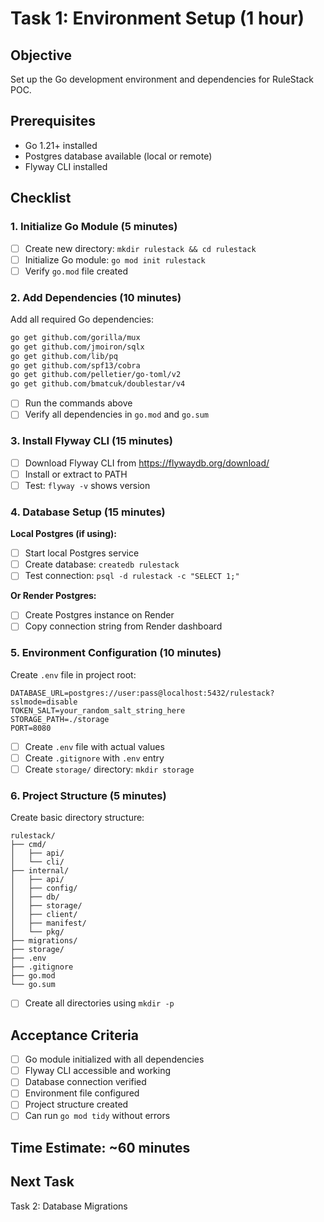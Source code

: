 # Task 1: Environment Setup (1 hour)

## Objective
Set up the Go development environment and dependencies for RuleStack POC.

## Prerequisites
- Go 1.21+ installed
- Postgres database available (local or remote)
- Flyway CLI installed

## Checklist

### 1. Initialize Go Module (5 minutes)
- [ ] Create new directory: `mkdir rulestack && cd rulestack`
- [ ] Initialize Go module: `go mod init rulestack`
- [ ] Verify `go.mod` file created

### 2. Add Dependencies (10 minutes)
Add all required Go dependencies:
```bash
go get github.com/gorilla/mux
go get github.com/jmoiron/sqlx
go get github.com/lib/pq
go get github.com/spf13/cobra
go get github.com/pelletier/go-toml/v2
go get github.com/bmatcuk/doublestar/v4
```
- [ ] Run the commands above
- [ ] Verify all dependencies in `go.mod` and `go.sum`

### 3. Install Flyway CLI (15 minutes)
- [ ] Download Flyway CLI from https://flywaydb.org/download/
- [ ] Install or extract to PATH
- [ ] Test: `flyway -v` shows version

### 4. Database Setup (15 minutes)
**Local Postgres (if using):**
- [ ] Start local Postgres service
- [ ] Create database: `createdb rulestack`
- [ ] Test connection: `psql -d rulestack -c "SELECT 1;"`

**Or Render Postgres:**
- [ ] Create Postgres instance on Render
- [ ] Copy connection string from Render dashboard

### 5. Environment Configuration (10 minutes)
Create `.env` file in project root:
```env
DATABASE_URL=postgres://user:pass@localhost:5432/rulestack?sslmode=disable
TOKEN_SALT=your_random_salt_string_here
STORAGE_PATH=./storage
PORT=8080
```
- [ ] Create `.env` file with actual values
- [ ] Create `.gitignore` with `.env` entry
- [ ] Create `storage/` directory: `mkdir storage`

### 6. Project Structure (5 minutes)
Create basic directory structure:
```
rulestack/
├── cmd/
│   ├── api/
│   └── cli/
├── internal/
│   ├── api/
│   ├── config/
│   ├── db/
│   ├── storage/
│   ├── client/
│   ├── manifest/
│   └── pkg/
├── migrations/
├── storage/
├── .env
├── .gitignore
├── go.mod
└── go.sum
```
- [ ] Create all directories using `mkdir -p`

## Acceptance Criteria
- [ ] Go module initialized with all dependencies
- [ ] Flyway CLI accessible and working
- [ ] Database connection verified
- [ ] Environment file configured
- [ ] Project structure created
- [ ] Can run `go mod tidy` without errors

## Time Estimate: ~60 minutes

## Next Task
Task 2: Database Migrations